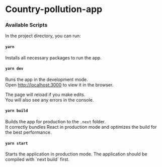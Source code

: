 # Country-pollution-app

### Available Scripts

In the project directory, you can run:

#### `yarn`

Installs all necessary packages to run the app.

#### `yarn dev`

Runs the app in the development mode.<br>
Open [http://localhost:3000](http://localhost:3000) to view it in the browser.

The page will reload if you make edits.<br>
You will also see any errors in the console.

#### `yarn build`

Builds the app for production to the `.next` folder.<br>
It correctly bundles React in production mode and optimizes the build for the best performance.

#### `yarn start`

Starts the application in production mode.
The application should be compiled with \`next build\` first.
